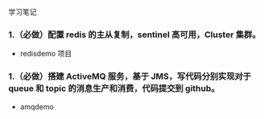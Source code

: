 学习笔记

### 1.（必做）配置 redis 的主从复制，sentinel 高可用，Cluster 集群。
- redisdemo 项目

### 1.（必做）搭建 ActiveMQ 服务，基于 JMS，写代码分别实现对于 queue 和 topic 的消息生产和消费，代码提交到 github。
- amqdemo